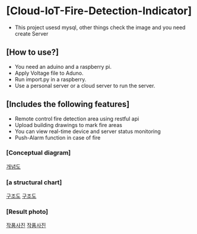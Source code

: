 # [Cloud-IoT-Fire-Detection-Indicator]

* This project usesd mysql, other things check the image and you need create Server

## [How to use?]
 - You need an aduino and a raspberry pi.
 - Apply Voltage file to Aduno.
 - Run import.py in a raspberry.
 - Use a personal server or a cloud server to run the server.

## [Includes the following features]

 - Remote control fire detection area using restful api
 - Upload building drawings to mark fire areas
 - You can view real-time device and server status monitoring
 - Push-Alarm function in case of fire

### [Conceptual diagram]
[개념도](./image/슬라이드7.png)

### [a structural chart]
[구조도](./image/슬라이드8.png)
[구조도](./image/슬라이드13.png)

### [Result photo]
[작품사진](./image/슬라이드10.png)
[작품사진](./image/슬라이드12.png)
